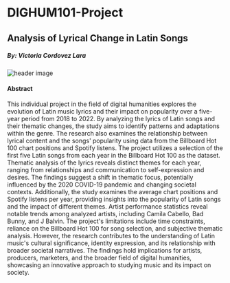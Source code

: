 # DIGHUM101-Project

## Analysis of Lyrical Change in Latin Songs

##### By: Victoria Cordovez Lara

![header image](https://www.billboard.com/wp-content/uploads/2021/12/1220-2021-Best-Latin-Songs-billboard-1548.jpg)

#### Abstract

This individual project in the field of digital humanities explores the evolution of Latin music lyrics and their impact on popularity over a five-year period from 2018 to 2022. By analyzing the lyrics of Latin songs and their thematic changes, the study aims to identify patterns and adaptations within the genre. The research also examines the relationship between lyrical content and the songs' popularity using data from the Billboard Hot 100 chart positions and Spotify listens. The project utilizes a selection of the first five Latin songs from each year in the Billboard Hot 100 as the dataset. Thematic analysis of the lyrics reveals distinct themes for each year, ranging from relationships and communication to self-expression and desires. The findings suggest a shift in thematic focus, potentially influenced by the 2020 COVID-19 pandemic and changing societal contexts. Additionally, the study examines the average chart positions and Spotify listens per year, providing insights into the popularity of Latin songs and the impact of different themes. Artist performance statistics reveal notable trends among analyzed artists, including Camila Cabello, Bad Bunny, and J Balvin. The project's limitations include time constraints, reliance on the Billboard Hot 100 for song selection, and subjective thematic analysis. However, the research contributes to the understanding of Latin music's cultural significance, identity expression, and its relationship with broader societal narratives. The findings hold implications for artists, producers, marketers, and the broader field of digital humanities, showcasing an innovative approach to studying music and its impact on society.